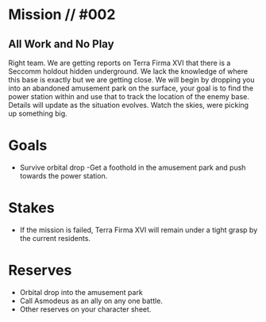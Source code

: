 # Mission // #002
## All Work and No Play

Right team. We are getting reports on Terra Firma XVI that there is a Seccomm holdout hidden underground. We lack the knowledge of where this base is exactly but we are getting close. We will begin by dropping you into an abandoned amusement park on the surface, your goal is to find the power station within and use that to track the location of the enemy base. Details will update as the situation evolves. Watch the skies, were picking up something big.

# Goals
- Survive orbital drop
-Get a foothold in the amusement park and push towards the power station.

# Stakes
- If the mission is failed, Terra Firma XVI will remain under a tight grasp by the current residents.

# Reserves
- Orbital drop into the amusement park
- Call Asmodeus as an ally on any one battle.
- Other reserves on your character sheet.
